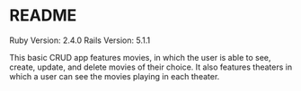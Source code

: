 # README
Ruby Version: 2.4.0
Rails Version: 5.1.1

This basic CRUD app features movies, in which the user is able to see, create, update, and delete movies of their choice. It also features theaters in which a user can see the movies playing in each theater. 
